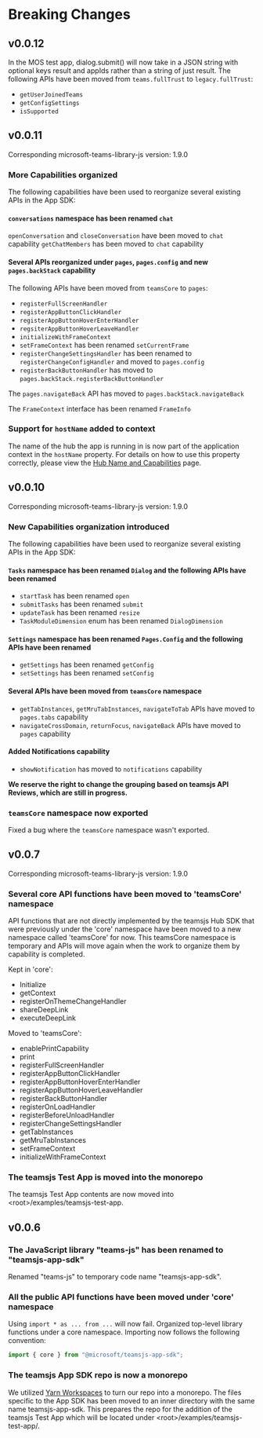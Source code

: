 # Breaking Changes

## v0.0.12

In the MOS test app, dialog.submit() will now take in a JSON string with optional keys result and appIds rather than a string of just result.
The following APIs have been moved from `teams.fullTrust` to `legacy.fullTrust`:
* `getUserJoinedTeams`
* `getConfigSettings`
* `isSupported`

## v0.0.11
Corresponding microsoft-teams-library-js version: 1.9.0

### More Capabilities organized
The following capabilities have been used to reorganize several existing APIs in the App SDK:

#### `conversations` namespace has been renamed `chat`
`openConversation` and `closeConversation` have been moved to `chat` capability
`getChatMembers` has been moved to `chat` capability

#### Several APIs reorganized under `pages`, `pages.config` and new `pages.backStack` capability
The following APIs have been moved from `teamsCore` to `pages`:
* `registerFullScreenHandler`
* `registerAppButtonClickHandler`
* `registerAppButtonHoverEnterHandler`
* `regsiterAppButtonHoverLeaveHandler`
* `initializeWithFrameContext`
* `setFrameContext` has been renamed `setCurrentFrame`
* `registerChangeSettingsHandler` has been renamed to `registerChangeConfigHandler` and moved to `pages.config`
* `registerBackButtonHandler` has moved to `pages.backStack.registerBackButtonHandler`

The `pages.navigateBack` API has moved to `pages.backStack.navigateBack`

The `FrameContext` interface has been renamed `FrameInfo`

### Support for `hostName` added to context
The name of the hub the app is running in is now part of the application context in the `hostName` property. For details on how to use this property correctly, please view the [Hub Name and Capabilities](https://office.visualstudio.com/ISS/_wiki/wikis/teamsjs%20Docs/31719/Hub-Name-And-Capabilities) page.
## v0.0.10
Corresponding microsoft-teams-library-js version: 1.9.0

### New Capabilities organization introduced

The following capabilities have been used to reorganize several existing APIs in the App SDK:

#### `Tasks` namespace has been renamed `Dialog` and the following APIs have been renamed
* `startTask` has been renamed `open`
* `submitTasks` has been renamed `submit`
* `updateTask` has been renamed `resize`
* `TaskModuleDimension` enum has been renamed `DialogDimension`

#### `Settings` namespace has been renamed `Pages.Config` and the following APIs have been renamed
* `getSettings` has been renamed `getConfig`
* `setSettings` has been renamed `setConfig`

#### Several APIs have been moved from `teamsCore` namespace
* `getTabInstances`, `getMruTabInstances`, `navigateToTab` APIs have moved to `pages.tabs` capability
* `navigateCrossDomain`, `returnFocus`, `navigateBack` APIs have moved to `pages` capability

#### Added Notifications capability
* `showNotification` has moved to `notifications` capability

**We reserve the right to change the grouping based on teamsjs API Reviews, which are still in progress.**

### `teamsCore` namespace now exported
Fixed a bug where the `teamsCore` namespace wasn't exported.

## v0.0.7
Corresponding microsoft-teams-library-js version: 1.9.0

### Several core API functions have been moved to 'teamsCore' namespace

API functions that are not directly implemented by the teamsjs Hub SDK that were previously under the 'core' namespace have been moved to a new namespace called 'teamsCore' for now.
This teamsCore namespace is temporary and APIs will move again when the work to organize them by capability is completed.

Kept in 'core':
* Initialize
* getContext
* registerOnThemeChangeHandler
* shareDeepLink
* executeDeepLink

Moved to 'teamsCore':
* enablePrintCapability
* print
* registerFullScreenHandler
* registerAppButtonClickHandler
* registerAppButtonHoverEnterHandler
* registerAppButtonHoverLeaveHandler
* registerBackButtonHandler
* registerOnLoadHandler
* registerBeforeUnloadHandler
* registerChangeSettingsHandler
* getTabInstances
* getMruTabInstances
* setFrameContext
* initializeWithFrameContext

### The teamsjs Test App is moved into the monorepo

The teamsjs Test App contents are now moved into \<root\>/examples/teamsjs-test-app.


## v0.0.6

### The JavaScript library "teams-js" has been renamed to "teamsjs-app-sdk"

Renamed "teams-js" to temporary code name "teamsjs-app-sdk".

### All the public API functions have been moved under 'core' namespace

Using `import * as ... from ...` will now fail. Organized top-level library functions under a core namespace. Importing now follows the following convention:

```typescript
import { core } from "@microsoft/teamsjs-app-sdk";
```

### The teamsjs App SDK repo is now a monorepo

We utilized [Yarn Workspaces](https://classic.yarnpkg.com/en/docs/workspaces/) to turn our repo into a monorepo. The files specific to the App SDK has been moved to an inner directory
with the same name teamsjs-app-sdk. This prepares the repo for the addition of the teamsjs Test App which will be located under \<root\>/examples/teamsjs-test-app/.